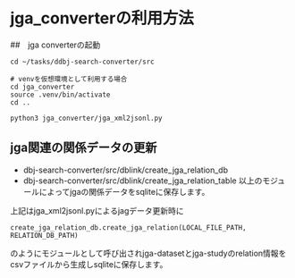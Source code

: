 # jga_converterの利用方法

##　jga converterの起動 

```
cd ~/tasks/ddbj-search-converter/src

# venvを仮想環境として利用する場合
cd jga_converter
source .venv/bin/activate
cd ..

python3 jga_converter/jga_xml2jsonl.py
```

## jga関連の関係データの更新
- dbj-search-converter/src/dblink/create_jga_relation_db
- dbj-search-converter/src/dblink/create_jga_relation_table
以上のモジュールによってjgaの関係データをsqliteに保存します。

上記はjga_xml2jsonl.pyによるjagデータ更新時に

```
create_jga_relation_db.create_jga_relation(LOCAL_FILE_PATH, RELATION_DB_PATH)
```
のようにモジュールとして呼び出されjga-datasetとjga-studyのrelation情報をcsvファイルから生成しsqliteに保存します。

